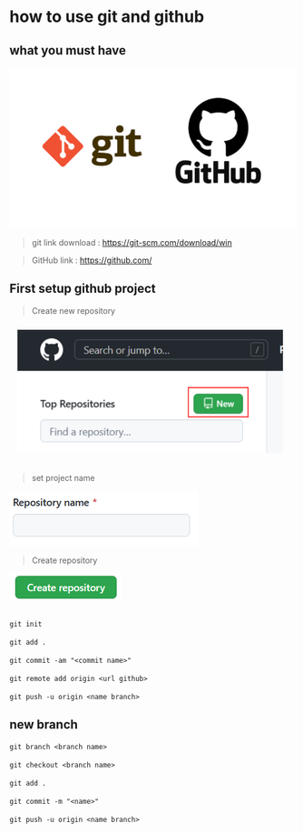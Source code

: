 # how to use git and github

## what you must have

![Alt text]( .\pic\git-github.png )
> git link download : https://git-scm.com/download/win

> GitHub link : https://github.com/

## First setup github project


> Create new repository

![Alt text]( .\pic\new2.png )

> set project name

![Alt text]( .\pic\reponame.png)

> Create repository

![Alt text]( .\pic\crepo.png )



```

git init

git add .

git commit -am "<commit name>"

git remote add origin <url github>

git push -u origin <name branch>

```
## new branch
```
git branch <branch name>

git checkout <branch name>

git add .

git commit -m "<name>"

git push -u origin <name branch>

```